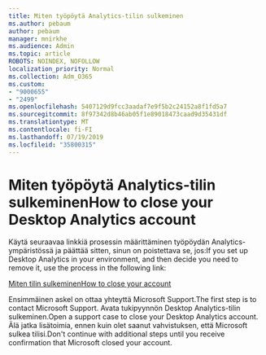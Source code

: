 ```yaml
---
title: Miten työpöytä Analytics-tilin sulkeminen
ms.author: pebaum
author: pebaum
manager: mnirkhe
ms.audience: Admin
ms.topic: article
ROBOTS: NOINDEX, NOFOLLOW
localization_priority: Normal
ms.collection: Adm_O365
ms.custom:
- "9000655"
- "2499"
ms.openlocfilehash: 5407129d9fcc3aadaf7e9f5b2c24152a8f1fd5a7
ms.sourcegitcommit: 8f97342d8b46ab05f1e89018473caad9d35431df
ms.translationtype: MT
ms.contentlocale: fi-FI
ms.lasthandoff: 07/19/2019
ms.locfileid: "35800315"
---
```

# <a name="how-to-close-your-desktop-analytics-account"></a><span data-ttu-id="53316-102">Miten työpöytä Analytics-tilin sulkeminen</span><span class="sxs-lookup"><span data-stu-id="53316-102">How to close your Desktop Analytics account</span></span>

<span data-ttu-id="53316-103">Käytä seuraavaa linkkiä prosessin määrittäminen työpöydän Analytics-ympäristössä ja päättää sitten, sinun on poistettava se, jos:</span><span class="sxs-lookup"><span data-stu-id="53316-103">If you set up Desktop Analytics in your environment, and then decide you need to remove it, use the process in the following link:</span></span>

[<span data-ttu-id="53316-104">Miten tilin sulkeminen</span><span class="sxs-lookup"><span data-stu-id="53316-104">How to close your account</span></span>](https://docs.microsoft.com/sccm/desktop-analytics/account-close)

<span data-ttu-id="53316-105">Ensimmäinen askel on ottaa yhteyttä Microsoft Support.</span><span class="sxs-lookup"><span data-stu-id="53316-105">The first step is to contact Microsoft Support.</span></span> <span data-ttu-id="53316-106">Avata tukipyynnön Desktop Analytics-tilin sulkeminen.</span><span class="sxs-lookup"><span data-stu-id="53316-106">Open a support case to close your Desktop Analytics account.</span></span> <span data-ttu-id="53316-107">Älä jatka lisätoimia, ennen kuin olet saanut vahvistuksen, että Microsoft sulkea tilisi.</span><span class="sxs-lookup"><span data-stu-id="53316-107">Don't continue with additional steps until you receive confirmation that Microsoft closed your account.</span></span>